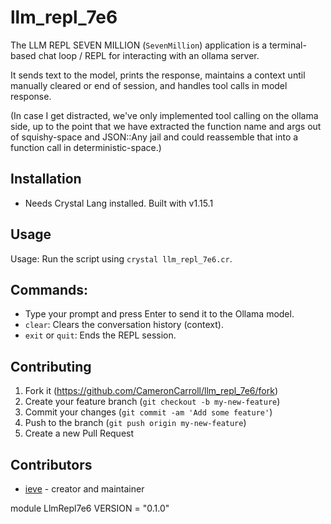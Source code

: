 # llm_repl_7e6

The LLM REPL SEVEN MILLION (`SevenMillion`) application is a terminal-based chat loop / REPL for interacting with an ollama server.

It sends text to the model, prints the response, maintains a context until manually cleared or end of session, and handles tool calls in model response.

(In case I get distracted, we've only implemented tool calling on the ollama side, up to the point that we have extracted the function name and args out of squishy-space and JSON::Any jail and could reassemble that into a function call in deterministic-space.)

## Installation

* Needs Crystal Lang installed. Built with v1.15.1

## Usage

Usage:
   Run the script using `crystal llm_repl_7e6.cr`.

## Commands:
  - Type your prompt and press Enter to send it to the Ollama model.
  - `clear`: Clears the conversation history (context).
  - `exit` or `quit`: Ends the REPL session.

## Contributing

1. Fork it (<https://github.com/CameronCarroll/llm_repl_7e6/fork>)
2. Create your feature branch (`git checkout -b my-new-feature`)
3. Commit your changes (`git commit -am 'Add some feature'`)
4. Push to the branch (`git push origin my-new-feature`)
5. Create a new Pull Request

## Contributors

- [ieve](https://github.com/CameronCarroll) - creator and maintainer


module LlmRepl7e6
  VERSION = "0.1.0"